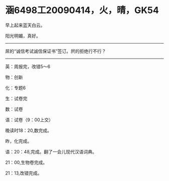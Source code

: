 # 涵6498工20090414，火，晴，GK54

早上起来蓝天白云。

阳光明媚，真好。

----

屌的“诚信考试诚信保证书”签订。屄的拒绝行不行？

----

英：周报完，改错5～6

物：创新

化：专题6

生：试卷完

数：试卷

语：试卷（9：00上交）

晚读时18：20,数完成。

昨，化完成。

语：20：48,完成。翻了一会儿现代汉语词典。

21：00,生物卷完成。

21：13,改错完成。
